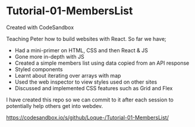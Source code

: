 # Tutorial-01-MembersList
Created with CodeSandbox

Teaching Peter how to build websites with React. So far we have;

 - Had a mini-primer on HTML, CSS and then React & JS
 - Gone more in-depth with JS
 - Created a simple members list using data copied from an API response
 - Styled components
 - Learnt about iterating over arrays with map
 - Used the web inspector to view styles used on other sites
 - Discussed and implemented CSS features such as Grid and Flex

I have created this repo so we can commit to it after each session to potentially help others get into webdev.

https://codesandbox.io/s/github/Loque-/Tutorial-01-MembersList/

